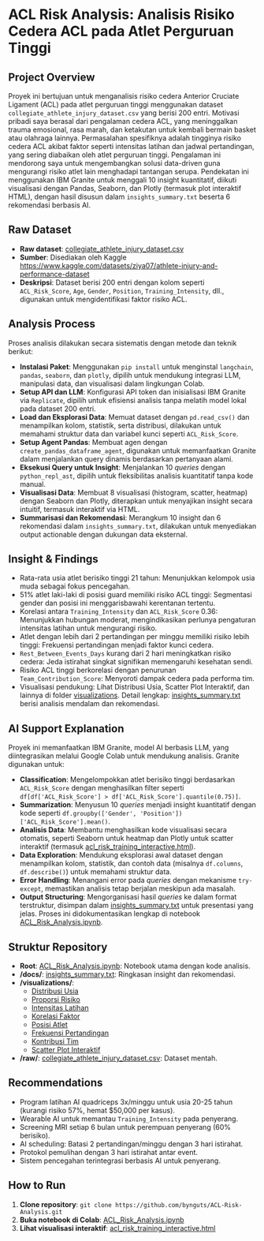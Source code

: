 # ACL Risk Analysis: Analisis Risiko Cedera ACL pada Atlet Perguruan Tinggi

## Project Overview
Proyek ini bertujuan untuk menganalisis risiko cedera Anterior Cruciate Ligament (ACL) pada atlet perguruan tinggi menggunakan dataset `collegiate_athlete_injury_dataset.csv` yang berisi 200 entri. Motivasi pribadi saya berasal dari pengalaman cedera ACL, yang meninggalkan trauma emosional, rasa marah, dan ketakutan untuk kembali bermain basket atau olahraga lainnya. Permasalahan spesifiknya adalah tingginya risiko cedera ACL akibat faktor seperti intensitas latihan dan jadwal pertandingan, yang sering diabaikan oleh atlet perguruan tinggi. Pengalaman ini mendorong saya untuk mengembangkan solusi data-driven guna mengurangi risiko atlet lain menghadapi tantangan serupa. Pendekatan ini menggunakan IBM Granite untuk menggali 10 insight kuantitatif, diikuti visualisasi dengan Pandas, Seaborn, dan Plotly (termasuk plot interaktif HTML), dengan hasil disusun dalam `insights_summary.txt` beserta 6 rekomendasi berbasis AI.

## Raw Dataset
- **Raw dataset**: [collegiate_athlete_injury_dataset.csv](raw/collegiate_athlete_injury_dataset.csv)
- **Sumber**: Disediakan oleh Kaggle https://www.kaggle.com/datasets/ziya07/athlete-injury-and-performance-dataset
- **Deskripsi**: Dataset berisi 200 entri dengan kolom seperti `ACL_Risk_Score`, `Age`, `Gender`, `Position`, `Training_Intensity`, dll., digunakan untuk mengidentifikasi faktor risiko ACL.

## Analysis Process
Proses analisis dilakukan secara sistematis dengan metode dan teknik berikut:
- **Instalasi Paket**: Menggunakan `pip install` untuk menginstal `langchain`, `pandas`, `seaborn`, dan `plotly`, dipilih untuk mendukung integrasi LLM, manipulasi data, dan visualisasi dalam lingkungan Colab.
- **Setup API dan LLM**: Konfigurasi API token dan inisialisasi IBM Granite via `Replicate`, dipilih untuk efisiensi analisis tanpa melatih model lokal pada dataset 200 entri.
- **Load dan Eksplorasi Data**: Memuat dataset dengan `pd.read_csv()` dan menampilkan kolom, statistik, serta distribusi, dilakukan untuk memahami struktur data dan variabel kunci seperti `ACL_Risk_Score`.
- **Setup Agent Pandas**: Membuat agen dengan `create_pandas_dataframe_agent`, digunakan untuk memanfaatkan Granite dalam menjalankan query dinamis berdasarkan pertanyaan alami.
- **Eksekusi Query untuk Insight**: Menjalankan 10 *queries* dengan `python_repl_ast`, dipilih untuk fleksibilitas analisis kuantitatif tanpa kode manual.
- **Visualisasi Data**: Membuat 8 visualisasi (histogram, scatter, heatmap) dengan Seaborn dan Plotly, diterapkan untuk menyajikan insight secara intuitif, termasuk interaktif via HTML.
- **Summarisasi dan Rekomendasi**: Merangkum 10 insight dan 6 rekomendasi dalam `insights_summary.txt`, dilakukan untuk menyediakan output actionable dengan dukungan data eksternal.

## Insight & Findings
- Rata-rata usia atlet berisiko tinggi 21 tahun: Menunjukkan kelompok usia muda sebagai fokus pencegahan.
- 51% atlet laki-laki di posisi guard memiliki risiko ACL tinggi: Segmentasi gender dan posisi ini menggarisbawahi kerentanan tertentu.
- Korelasi antara `Training_Intensity` dan `ACL_Risk_Score` 0.36: Menunjukkan hubungan moderat, mengindikasikan perlunya pengaturan intensitas latihan untuk mengurangi risiko.
- Atlet dengan lebih dari 2 pertandingan per minggu memiliki risiko lebih tinggi: Frekuensi pertandingan menjadi faktor kunci cedera.
- `Rest_Between_Events_Days` kurang dari 2 hari meningkatkan risiko cedera: Jeda istirahat singkat signifikan memengaruhi kesehatan sendi.
- Risiko ACL tinggi berkorelasi dengan penurunan `Team_Contribution_Score`: Menyoroti dampak cedera pada performa tim.
- Visualisasi pendukung: Lihat Distribusi Usia, Scatter Plot Interaktif, dan lainnya di folder [visualizations](visualizations).
Detail lengkap: [insights_summary.txt](docs/insights_summary.txt) berisi analisis mendalam dan rekomendasi.

## AI Support Explanation
Proyek ini memanfaatkan IBM Granite, model AI berbasis LLM, yang diintegrasikan melalui Google Colab untuk mendukung analisis. Granite digunakan untuk:

- **Classification**: Mengelompokkan atlet berisiko tinggi berdasarkan `ACL_Risk_Score` dengan menghasilkan filter seperti `df[df['ACL_Risk_Score'] > df['ACL_Risk_Score'].quantile(0.75)]`.
- **Summarization**: Menyusun 10 *queries* menjadi insight kuantitatif dengan kode seperti `df.groupby(['Gender', 'Position'])['ACL_Risk_Score'].mean()`.
- **Analisis Data**: Membantu menghasilkan kode visualisasi secara otomatis, seperti Seaborn untuk heatmap dan Plotly untuk scatter interaktif (termasuk [acl_risk_training_interactive.html](visualizations/acl_risk_training_interactive.html)).
- **Data Exploration**: Mendukung eksplorasi awal dataset dengan menampilkan kolom, statistik, dan contoh data (misalnya `df.columns`, `df.describe()`) untuk memahami struktur data.
- **Error Handling**: Menangani error pada *queries* dengan mekanisme `try-except`, memastikan analisis tetap berjalan meskipun ada masalah.
- **Output Structuring**: Mengorganisasi hasil *queries* ke dalam format terstruktur, disimpan dalam [insights_summary.txt](docs/insights_summary.txt) untuk presentasi yang jelas.
Proses ini didokumentasikan lengkap di notebook [ACL_Risk_Analysis.ipynb](ACL_Risk_Analysis.ipynb).

## Struktur Repository
- **Root**: [ACL_Risk_Analysis.ipynb](ACL_Risk_Analysis.ipynb): Notebook utama dengan kode analisis.
- **/docs/**: [insights_summary.txt](docs/insights_summary.txt): Ringkasan insight dan rekomendasi.
- **/visualizations/**:
  - [Distribusi Usia](visualizations/acl_age_distribution_enhanced.png)
  - [Proporsi Risiko](visualizations/acl_risk_proportion.png)
  - [Intensitas Latihan](visualizations/acl_risk_training.png)
  - [Korelasi Faktor](visualizations/acl_correlation_heatmap.png)
  - [Posisi Atlet](visualizations/acl_risk_position_boxplot.png)
  - [Frekuensi Pertandingan](visualizations/acl_risk_match_count.png)
  - [Kontribusi Tim](visualizations/acl_team_contribution.png)
  - [Scatter Plot Interaktif](visualizations/acl_risk_training_interactive.html)
- **/raw/**: [collegiate_athlete_injury_dataset.csv](raw/collegiate_athlete_injury_dataset.csv): Dataset mentah.

## Recommendations
- Program latihan AI quadriceps 3x/minggu untuk usia 20-25 tahun (kurangi risiko 57%, hemat $50,000 per kasus).
- Wearable AI untuk memantau `Training_Intensity` pada penyerang.
- Screening MRI setiap 6 bulan untuk perempuan penyerang (60% berisiko).
- AI scheduling: Batasi 2 pertandingan/minggu dengan 3 hari istirahat.
- Protokol pemulihan dengan 3 hari istirahat antar event.
- Sistem pencegahan terintegrasi berbasis AI untuk penyerang.

## How to Run
1. **Clone repository**: `git clone https://github.com/bynguts/ACL-Risk-Analysis.git`
2. **Buka notebook di Colab**: [ACL_Risk_Analysis.ipynb](ACL_Risk_Analysis.ipynb)
3. **Lihat visualisasi interaktif**: [acl_risk_training_interactive.html](visualizations/acl_risk_training_interactive.html)
